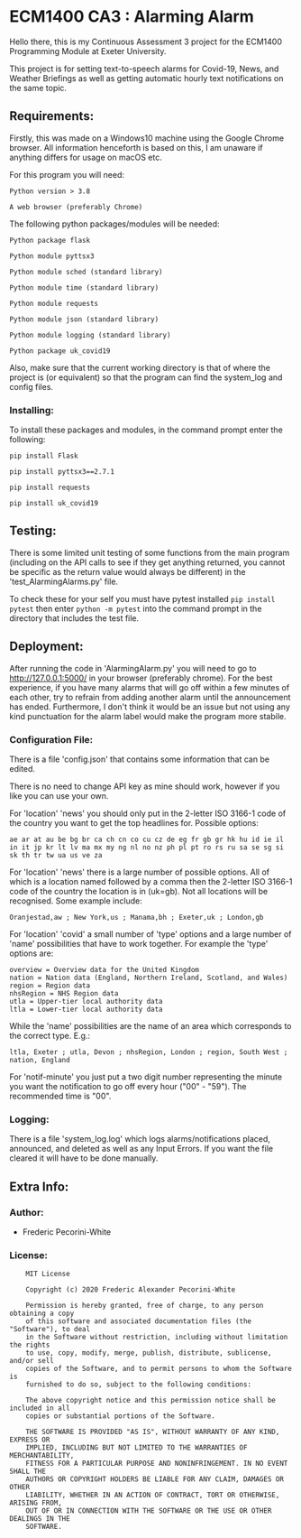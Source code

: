 # ECM1400 CA3 : Alarming Alarm

Hello there, this is my Continuous Assessment 3 project for the ECM1400 Programming Module at Exeter University.

This project is for setting text-to-speech alarms for Covid-19, News, and Weather Briefings as well as getting automatic hourly text notifications on the same topic.
## **Requirements:**
Firstly, this was made on a Windows10 machine using the Google Chrome browser. All information henceforth is based on this, I am unaware if anything differs for usage on macOS etc.

For this program you will need:

    Python version > 3.8

    A web browser (preferably Chrome)

The following python packages/modules will be needed:

    Python package flask

    Python module pyttsx3

    Python module sched (standard library)

    Python module time (standard library)

    Python module requests

    Python module json (standard library)

    Python module logging (standard library)

    Python package uk_covid19

Also, make sure that the current working directory is that of where the project is (or equivalent) so that the program can find the system_log and config files.
### Installing:
To install these packages and modules, in the command prompt enter the following:

    pip install Flask

    pip install pyttsx3==2.7.1

    pip install requests

    pip install uk_covid19

## Testing:
There is some limited unit testing of some functions from the main program (including on the API calls to see if they get anything returned, you cannot be specific as the return value would always be different) in the 'test_AlarmingAlarms.py' file.

To check these for your self you must have pytest installed `pip install pytest` then enter `python -m pytest` into the command prompt in the directory that includes the test file.
## **Deployment:**
After running the code in 'AlarmingAlarm.py' you will need to go to <http://127.0.0.1:5000/> in your browser (preferably chrome).
For the best experience, if you have many alarms that will go off within a few minutes of each other, try to refrain from adding another alarm until the announcement has ended. Furthermore, I don't think it would be an issue but not using any kind punctuation for the alarm label would make the program more stabile.
### Configuration File:
There is a file 'config.json' that contains some information that can be edited.

There is no need to change API key as mine should work, however if you like you can use your own.

For 'location' 'news' you should only put in the 2-letter ISO 3166-1 code of the country you want to get the top headlines for. Possible options:
```
ae ar at au be bg br ca ch cn co cu cz de eg fr gb gr hk hu id ie il in it jp kr lt lv ma mx my ng nl no nz ph pl pt ro rs ru sa se sg si sk th tr tw ua us ve za
```

For 'location' 'news' there is a large number of possible options. All of which is a location named followed by a comma then the 2-letter ISO 3166-1 code of the country the location is in (uk=gb). Not all locations will be recognised. Some example include:
```
Oranjestad,aw ; New York,us ; Manama,bh ; Exeter,uk ; London,gb
```

For 'location' 'covid' a small number of 'type' options and a large number of 'name' possibilities that have to work together. For example the 'type' options are:
```
overview = Overview data for the United Kingdom
nation = Nation data (England, Northern Ireland, Scotland, and Wales)
region = Region data
nhsRegion = NHS Region data
utla = Upper-tier local authority data
ltla = Lower-tier local authority data
```
While the 'name' possibilities are the name of an area which corresponds to the correct type. E.g.:
```
ltla, Exeter ; utla, Devon ; nhsRegion, London ; region, South West ; nation, England
```

For 'notif-minute' you just put a two digit number representing the minute you want the notification to go off every hour ("00" - "59"). The recommended time is "00".
### Logging:
There is a file 'system_log.log' which logs alarms/notifications placed, announced, and deleted as well as any Input Errors.
If you want the file cleared it will have to be done manually.
## **Extra Info:**
### Author:
+ Frederic Pecorini-White

### License:
```
    MIT License

    Copyright (c) 2020 Frederic Alexander Pecorini-White

    Permission is hereby granted, free of charge, to any person obtaining a copy
    of this software and associated documentation files (the "Software"), to deal
    in the Software without restriction, including without limitation the rights
    to use, copy, modify, merge, publish, distribute, sublicense, and/or sell
    copies of the Software, and to permit persons to whom the Software is
    furnished to do so, subject to the following conditions:

    The above copyright notice and this permission notice shall be included in all
    copies or substantial portions of the Software.

    THE SOFTWARE IS PROVIDED "AS IS", WITHOUT WARRANTY OF ANY KIND, EXPRESS OR
    IMPLIED, INCLUDING BUT NOT LIMITED TO THE WARRANTIES OF MERCHANTABILITY,
    FITNESS FOR A PARTICULAR PURPOSE AND NONINFRINGEMENT. IN NO EVENT SHALL THE
    AUTHORS OR COPYRIGHT HOLDERS BE LIABLE FOR ANY CLAIM, DAMAGES OR OTHER
    LIABILITY, WHETHER IN AN ACTION OF CONTRACT, TORT OR OTHERWISE, ARISING FROM,
    OUT OF OR IN CONNECTION WITH THE SOFTWARE OR THE USE OR OTHER DEALINGS IN THE
    SOFTWARE.
```
